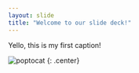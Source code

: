 ```yaml
---
layout: slide
title: "Welcome to our slide deck!"
---
```


Yello, this is my first caption!

![poptocat](https://octodex.github.com/images/poptocat.png)
{: .center}
